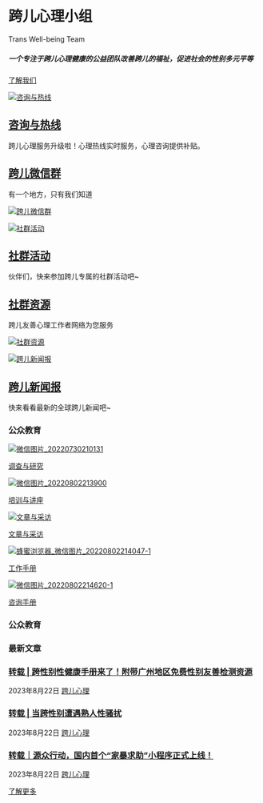 # 跨儿心理小组

Trans Well-being Team

##### 一个专注于跨儿心理健康的公益团队改善跨儿的福祉，促进社会的性别多元平等

[了解我们](https://kuaerxinli.org/了解我们/)

[![咨询与热线](https://kuaerxinli.org/wp-content/uploads/elementor/thumbs/咨询与热线1-1-qdaeip007obp01wbs40go79nse0g4tkxynxe1nqu1s.jpg)](https://kuaerxinli.org/%e8%b7%a8%e5%84%bf%e5%bf%83%e7%90%86/%e5%92%a8%e8%af%a2%e4%b8%8e%e7%83%ad%e7%ba%bf/)

## [咨询与热线](https://kuaerxinli.org/%e8%b7%a8%e5%84%bf%e5%bf%83%e7%90%86/%e5%92%a8%e8%af%a2%e4%b8%8e%e7%83%ad%e7%ba%bf/)

跨儿心理服务升级啦！心理热线实时服务，心理咨询提供补贴。

## [跨儿微信群](https://kuaerxinli.org/wechat-group/)

有一个地方，只有我们知道

[![跨儿微信群](https://kuaerxinli.org/wp-content/uploads/elementor/thumbs/跨儿微信群-qdaeip007obp01wbs40go79nse0g4tkxynxe1nqu1s.jpg)](https://kuaerxinli.org/wechat-group/)

[![社群活动](https://kuaerxinli.org/wp-content/uploads/elementor/thumbs/frc-a7c1b4d403dd2a9ef4f6adf8bd445c1f-3-qdaeip007obp01wbs40go79nse0g4tkxynxe1nqu1s.jpeg)](https://kuaerxinli.org/category/%e7%a4%be%e7%be%a4%e6%b4%bb%e5%8a%a8/)

## [社群活动](https://kuaerxinli.org/category/%e7%a4%be%e7%be%a4%e6%b4%bb%e5%8a%a8/)

伙伴们，快来参加跨儿专属的社群活动吧~

## [社群资源](https://kuaerxinli.org/category/%e7%a4%be%e7%be%a4%e8%b5%84%e6%ba%90/)

跨儿友善心理工作者网络为您服务

[![社群资源](https://kuaerxinli.org/wp-content/uploads/elementor/thumbs/istockphoto-1354262781-170667a-1-qdaeip007obp01wbs40go79nse0g4tkxynxe1nqu1s.jpg)](https://kuaerxinli.org/category/%e7%a4%be%e7%be%a4%e8%b5%84%e6%ba%90/)

[![跨儿新闻报](https://kuaerxinli.org/wp-content/uploads/elementor/thumbs/frc-2b40a77ff19244462764ba8a380a294f-1-qdaeio260uaeofxoxllu3pi77052x4h7mj9wkds880.jpg)](https://kuaerxinli.org/category/trans-news/)

## [跨儿新闻报](https://kuaerxinli.org/category/trans-news/)

快来看看最新的全球跨儿新闻吧~

### 公众教育

[![微信图片_20220730210131](https://kuaerxinli.org/wp-content/uploads/elementor/thumbs/微信图片_20220730210131-1-qdaeip007obp01wbs40go79nse0g4tkxynxe1nqu1s.jpg)](https://kuaerxinli.org/category/%e8%b0%83%e6%9f%a5%e4%b8%8e%e7%a0%94%e7%a9%b6/)

[调查与研究](https://kuaerxinli.org/category/%e8%b0%83%e6%9f%a5%e4%b8%8e%e7%a0%94%e7%a9%b6/)

[![微信图片_20220802213900](https://kuaerxinli.org/wp-content/uploads/elementor/thumbs/微信图片_20220802213900-qdaeip007obp01wbs40go79nse0g4tkxynxe1nqu1s.jpg)](https://kuaerxinli.org/category/%e5%9f%b9%e8%ae%ad%e4%b8%8e%e8%ae%b2%e5%ba%a7/)

[培训与讲座](https://kuaerxinli.org/category/%e5%9f%b9%e8%ae%ad%e4%b8%8e%e8%ae%b2%e5%ba%a7/)

[![文章与采访](https://kuaerxinli.org/wp-content/uploads/elementor/thumbs/文章与采访-qdaeip007obp01wbs40go79nse0g4tkxynxe1nqu1s.jpg)](https://kuaerxinli.org/category/%e6%96%87%e7%ab%a0%e4%b8%8e%e9%87%87%e8%ae%bf/)

[文章与采访](https://kuaerxinli.org/category/%e6%96%87%e7%ab%a0%e4%b8%8e%e9%87%87%e8%ae%bf/)

[![蜂蜜浏览器_微信图片_20220802214047-1](https://kuaerxinli.org/wp-content/uploads/elementor/thumbs/蜂蜜浏览器_微信图片_20220802214047-1-qdaeip007obp01wbs40go79nse0g4tkxynxe1nqu1s.jpg)](https://kuaerxinli.org/category/%e5%b7%a5%e4%bd%9c%e6%89%8b%e5%86%8c/)

[工作手册](https://kuaerxinli.org/category/%e5%b7%a5%e4%bd%9c%e6%89%8b%e5%86%8c/)

[![微信图片_20220802214620-1](https://kuaerxinli.org/wp-content/uploads/elementor/thumbs/微信图片_20220802214620-1-qdaeip007obp01wbs40go79nse0g4tkxynxe1nqu1s.jpg)](https://kuaerxinli.org/category/%e5%92%a8%e8%af%a2%e6%89%8b%e5%86%8c/)

[咨询手册](https://kuaerxinli.org/category/%e5%92%a8%e8%af%a2%e6%89%8b%e5%86%8c/)

### 公众教育

### 最新文章

### [转载 | 跨性别性健康手册来了！附带广州地区免费性别友善检测资源](https://kuaerxinli.org/%e8%b7%a8%e5%84%bf%e5%bf%83%e7%90%86/3124 "转载 | 跨性别性健康手册来了！附带广州地区免费性别友善检测资源")

2023年8月22日 [跨儿心理](https://kuaerxinli.org/category/%e8%b7%a8%e5%84%bf%e5%bf%83%e7%90%86 "跨儿心理")

### [转载 | 当跨性别遭遇熟人性骚扰](https://kuaerxinli.org/%e8%b7%a8%e5%84%bf%e5%bf%83%e7%90%86/3119 "转载 | 当跨性别遭遇熟人性骚扰")

2023年8月22日 [跨儿心理](https://kuaerxinli.org/category/%e8%b7%a8%e5%84%bf%e5%bf%83%e7%90%86 "跨儿心理")

### [转载｜源众行动，国内首个“家暴求助”小程序正式上线！](https://kuaerxinli.org/%e8%b7%a8%e5%84%bf%e5%bf%83%e7%90%86/3106 "转载｜源众行动，国内首个“家暴求助”小程序正式上线！")

2023年8月22日 [跨儿心理](https://kuaerxinli.org/category/%e8%b7%a8%e5%84%bf%e5%bf%83%e7%90%86 "跨儿心理")

[了解更多](https://kuaerxinli.org/%e6%89%80%e6%9c%89%e6%96%87%e7%ab%a0/)